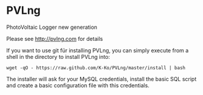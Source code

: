 PVLng
=========

PhotoVoltaic Logger new generation

Please see http://pvlng.com for details

If you want to use git für installing PVLng, you can simply execute from a shell in the directory to install PVLng into:

```
wget -qO - https://raw.github.com/K-Ko/PVLng/master/install | bash
```

The installer will ask for your MySQL credentials, install the basic SQL script and create a basic configuration file with this credentials.
